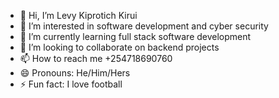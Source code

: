 - 👋 Hi, I’m Levy Kiprotich Kirui
- 👀 I’m interested in software development and cyber security
- 🌱 I’m currently learning full stack software development
- 💞️ I’m looking to collaborate on backend projects
- 📫 How to reach me +254718690760
- 😄 Pronouns: He/Him/Hers
- ⚡ Fun fact: I love football

<!---
Itslevy44/Itslevy44 is a ✨ special ✨ repository because its `README.md` (this file) appears on your GitHub profile.
You can click the Preview link to take a look at your changes.
--->
